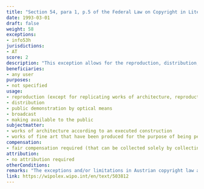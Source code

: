 ```yaml
---
title: "Section 54, para 1, p.5 of the Federal Law on Copyright in Literary and Artistic Works and Related Rights"
date: 1993-03-01
draft: false
weight: 58
exceptions:
- info53h
jurisdictions:
- AT
score: 2
description: "This exception allows for the reproduction, distribution, public demonstration by optical means, broadcast and making available to the public of works of architecture according to an executed construction or other works of fine art that have been produced for the purpose of being permanently installed in a public place. Expressly excluded from the scope of the exception are uses by replicating works of architecture, reproduction of a painting or work of graphic arts produced for permanent installation in a public place, as well as a reproduction of works of sculpture by way of plastic art." 
beneficiaries:
- any user
purposes: 
- not specified
usage:
- reproduction (except for replicating works of architecture, reproduction of a painting or work of graphic arts produced for permanent installation in a public place, and reproduction of works of sculpture by way of plastic art)
- distribution
- public demonstration by optical means
- broadcast 
- making available to the public
subjectmatter:
- works of architecture according to an executed construction 
- works of fine art that have been produced for the purpose of being permanently installed in a public place
compensation:
- fair compensation required (that can be collected solely by collecting societies)
attribution: 
- no attribution required
otherConditions: 
remarks: "The exceptions and/or limitations in Austrian copyright law are formulated as 'free uses' of works and other subject matter. The 'freedom of panorama' exception does not extend to related rights."
link: https://wipolex.wipo.int/en/text/503812
---
```

